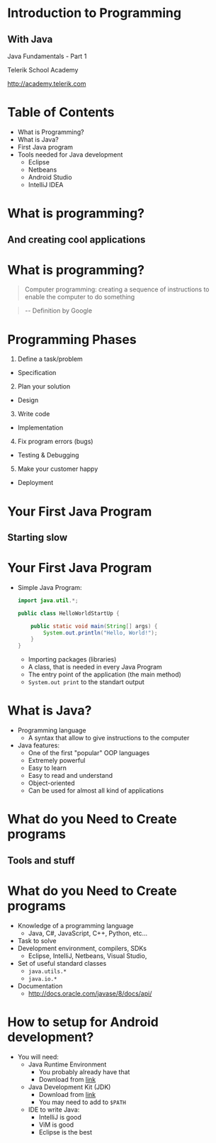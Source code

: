 <!-- section start -->

<!-- attr: {id: 'title', class: 'slide-title', hasScriptWrapper: true} -->

# Introduction to Programming
## With Java
<div class="signature">
    <p class="signature-course">Java Fundamentals - Part 1</p>
    <p class="signature-initiative">Telerik School Academy</p>
    <a href="http://academy.telerik.com" class="signature-link">http://academy.telerik.com</a>
</div>

<!-- section start -->
<!-- attr: {id: 'table-of-contents'} -->
# Table of Contents
* What is Programming?
* What is Java?
* First Java program
* Tools needed for Java development
  * Eclipse
  * Netbeans
  * Android Studio
  * IntelliJ IDEA

<!-- section start -->

<!-- attr: {id: 'what-is-programming', class: 'slide-section'} -->
# What is programming?
##  And creating cool applications


# What is programming?

> Computer programming: creating a sequence of instructions to enable the computer to do something

> -- Definition by Google

<!-- attr: {hasScriptWrapper: true} -->
# Programming Phases

1.  Define a task/problem
  * Specification <!-- .element: class="fragment balloon" style="top: 15%; left:65%" -->
2.  Plan your solution
  * Design  <!-- .element: class="fragment balloon" style="top: 23%; left:65%" -->
3.  Write code
  * Implementation <!-- .element: class="fragment balloon" style="top:31%; left:65%" -->
4.  Fix program errors (bugs)
  * Testing & Debugging <!-- .element: class="fragment balloon" style="top:39%; left:65%" -->
5.  Make your customer happy
  * Deployment <!-- .element: class="fragment balloon" style="top: 47%; left:65%" -->


<!-- section start -->

<!-- attr: { id:"first-java-program", class:'slide-section' } -->
#   Your First Java Program
##    Starting slow

<!-- attr: { style:'font-size:0.9em'} -->
#   Your First Java Program

*   Simple Java Program:

    ```java
    import java.util.*;

    public class HelloWorldStartUp {

    	public static void main(String[] args) {
    		System.out.println("Hello, World!");
    	}
    }

    ```

    *   Importing packages (libraries)
    *   A class, that is needed in every Java Program
    *   The entry point of the application (the main method)
    *   `System.out print` to the standart output

#   What is **Java**?

*   Programming language
    *   A syntax that allow to give instructions to the computer
*   Java features:
    *   One of the first "popular" OOP languages
    *   Extremely powerful
    *   Easy to learn
    *   Easy to read and understand
    *   Object-oriented
    *   Can be used for almost all kind of applications

<!-- section start -->

<!-- attr: {class: 'slide-section', id: 'what-do-you-need-to-create-programs'} -->
#   What do you Need to Create programs
##    Tools and stuff

#   What do you Need to Create programs

*   Knowledge of a programming language
    *   Java, C#, JavaScript, C++, Python, etc...
*   Task to solve
*   Development environment, compilers, SDKs
    *   Eclipse, IntelliJ, Netbeans, Visual Studio,
*   Set of useful standard classes
    *   `java.utils.*`
    *   `java.io.*`
*   Documentation
    *   http://docs.oracle.com/javase/8/docs/api/

<!-- section start -->

<!-- attr: {style: 'font-size: 45px'} -->
#   How to setup for Android development?

*   You will need:
    *   Java Runtime Environment
        *   You probably already have that
        *   Download from [link]( http://www.oracle.com/technetwork/java/javase/downloads/jre8-downloads-2133155.html)
    *   Java Development Kit (JDK)
        *   Download from [link]( http://www.oracle.com/technetwork/java/javase/downloads/jdk8-downloads-2133151.html)
        *   You may need to add to `$PATH`
    *   IDE to write Java:
        *   IntelliJ is good
        *   ViM is good
        *   Eclipse is the best

<!-- section start -->

<!-- attr: { class:'slide-section' }
# Introduction to Programming with Java
##  Questions
